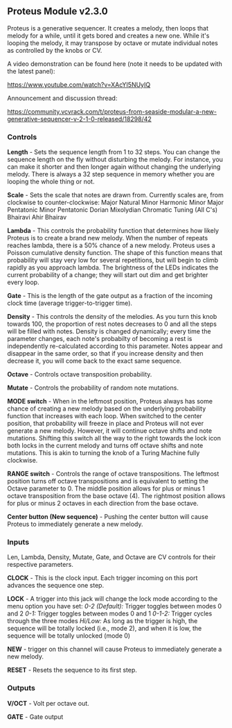 ## Proteus Module v2.3.0

Proteus is a generative sequencer. It creates a melody, then loops that melody for a while, until it gets bored and creates a new one. While it's looping the melody, it may transpose by octave or mutate individual notes as controlled by the knobs or CV.

A video demonstration can be found here (note it needs to be updated with the latest panel): 

https://www.youtube.com/watch?v=XAcYI5NUyIQ

Announcement and discussion thread: 

https://community.vcvrack.com/t/proteus-from-seaside-modular-a-new-generative-sequencer-v-2-1-0-released/18298/42


### Controls

**Length** - Sets the sequence length from 1 to 32 steps. You can change the sequence length on the fly without disturbing the melody. For instance, you can make it shorter and then longer again without changing the underlying melody. There is always a 32 step sequence in memory whether you are looping the whole thing or not. 

**Scale** - Sets the scale that notes are drawn from. Currently scales are, from clockwise to counter-clockwise:
Major
Natural Minor
Harmonic Minor
Major Pentatonic
Minor Pentatonic
Dorian
Mixolydian
Chromatic
Tuning (All C's)
Bhairavi
Ahir Bhairav

**Lambda** - This controls the probability function that determines how likely Proteus is to create a brand new melody. When the number of repeats reaches lambda, there is a 50% chance of a new melody. Proteus uses a Poisson cumulative density function. The shape of this function means that probability will stay very low for several repetitions, but will begin to climb rapidly as you approach lambda. The brightness of the LEDs indicates the current probability of a change; they will start out dim and get brighter every loop. 

**Gate** - This is the length of the gate output as a fraction of the incoming clock time (average trigger-to-trigger time).

**Density** - This controls the density of the melodies. As you turn this knob towards 100, the proportion of rest notes decreases to 0 and all the steps will be filled with notes. Density is changed dynamically; every time the parameter changes, each note's probabilty of becoming a rest is independently re-calculated according to this parameter. Notes appear and disappear in the same order, so that if you increase density and then decrease it, you will come back to the exact same sequence. 

**Octave** - Controls octave transposition probability. 

**Mutate** - Controls the probability of random note mutations. 

**MODE switch** - When in the leftmost position, Proteus always has some chance of creating a new melody based on the underlying probability function that increases with each loop. When switched to the center position, that probability will freeze in place and Proteus will not ever generate a new melody. However, it will continue octave shifts and note mutations. Shifting this switch all the way to the right towards the lock icon both locks in the current melody and turns off octave shifts and note mutations. This is akin to turning the knob of a Turing Machine fully clockwise. 

**RANGE switch** - Controls the range of octave transpositions. The leftmost position turns off octave transpositions and is equivalent to setting the Octave parameter to 0. The middle position allows for plus or minus 1 octave transposition from the base octave (4). The rightmost position allows for plus or minus 2 octaves in each direction from the base octave.

**Center button (New sequence)** - Pushing the center button will cause Proteus to immediately generate a new melody. 

### Inputs

Len, Lambda, Density, Mutate, Gate, and Octave are CV controls for their respective parameters. 

**CLOCK** - This is the clock input. Each trigger incoming on this port advances the sequence one step. 

**LOCK** - A trigger into this jack will change the lock mode according to the menu option you have set: 
    *0-2 (Default):* Trigger toggles between modes 0 and 2
    *0-1:* Trigger toggles between modes 0 and 1
    *0-1-2:* Trigger cycles through the three modes
    *Hi/Low:* As long as the trigger is high, the sequence will be totally locked (i.e., mode 2), and when it is low, the  sequence will be totally unlocked (mode 0)

**NEW** -  trigger on this channel will cause Proteus to immediately generate a new melody. 

**RESET** - Resets the sequence to its first step. 

### Outputs

**V/OCT** - Volt per octave out. 

**GATE** - Gate output
